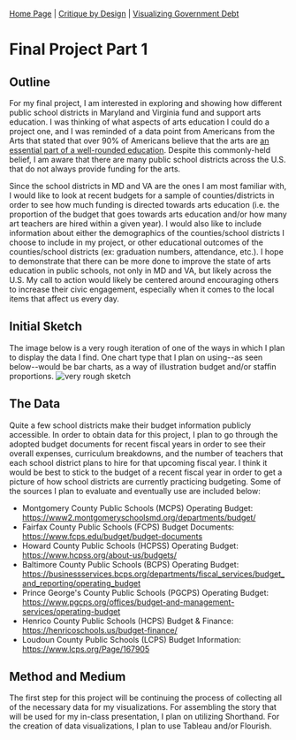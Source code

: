 [Home Page](/README.md) | [Critique by Design](/Critique.md) | [Visualizing Government Debt](/Governmentdebt.md) 

# Final Project Part 1
## Outline 
For my final project, I am interested in exploring and showing how different public school districts in Maryland and Virginia fund and support arts education. I was thinking of what aspects of arts education I could do a project one, and I was reminded of a data point from Americans from the Arts that stated that over 90% of Americans believe that the arts are [an essential part of a well-rounded education](https://www.americansforthearts.org/sites/default/files/pdf/news/press-releases/2005/06/New-Harris%20Poll-Reveals-93-Percent-of-Americans-Believe-Arts-are-Vital-to-Well-Rounded-Education.pdf). Despite this commonly-held belief, I am aware that there are many public school districts across the U.S. that do not always provide funding for the arts. 

Since the school districts in MD and VA are the ones I am most familiar with, I would like to look at recent budgets for a sample of counties/districts in order to see how much funding is directed towards arts education (i.e. the proportion of the budget that goes towards arts education and/or how many art teachers are hired within a given year). I would also like to include information about either the demographics of the counties/school districts I choose to include in my project, or other educational outcomes of the counties/school districts (ex: graduation numbers, attendance, etc.). I hope to demonstrate that there can be more done to improve the state of arts education in public schools, not only in MD and VA, but likely across the U.S. My call to action would likely be centered around encouraging others to increase their civic engagement, especially when it comes to the local items that affect us every day.

## Initial Sketch
The image below is a very rough iteration of one of the ways in which I plan to display the data I find. One chart type that I plan on using--as seen below--would be bar charts, as a way of illustration budget and/or staffin proportions. ![very rough sketch](https://user-images.githubusercontent.com/122955915/218652047-754e379e-2a26-489c-b09f-7c68c61d0e00.jpg)

## The Data
Quite a few school districts make their budget information publicly accessible. In order to obtain data for this project, I plan to go through the adopted budget documents for recent fiscal years in order to see their overall expenses, curriculum breakdowns, and the number of teachers that each school district plans to hire for that upcoming fiscal year. I think it would be best to stick to the budget of a recent fiscal year in order to get a picture of how school districts are currently practicing budgeting. Some of the sources I plan to evaluate and eventually use are included below:
- Montgomery County Public Schools (MCPS) Operating Budget: https://www2.montgomeryschoolsmd.org/departments/budget/
- Fairfax County Public Schools (FCPS) Budget Documents: https://www.fcps.edu/budget/budget-documents
- Howard County Public Schools (HCPSS) Operating Budget: https://www.hcpss.org/about-us/budgets/
- Baltimore County Public Schools (BCPS) Operating Budget: https://businessservices.bcps.org/departments/fiscal_services/budget_and_reporting/operating_budget
- Prince George's County Public Schools (PGCPS) Operating Budget: https://www.pgcps.org/offices/budget-and-management-services/operating-budget
- Henrico County Public Schools (HCPS) Budget & Finance: https://henricoschools.us/budget-finance/ 
- Loudoun County Public Schools (LCPS) Budget Information: https://www.lcps.org/Page/167905

## Method and Medium
The first step for this project will be continuing the process of collecting all of the necessary data for my visualizations. For assembling the story that will be used for my in-class presentation, I plan on utilizing Shorthand. For the creation of data visualizations, I plan to use Tableau and/or Flourish.
